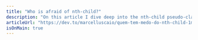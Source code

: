 ```yaml
---
title: "Who is afraid of nth-child?"
description: "On this article I dive deep into the nth-child pseudo-class. Article written in portuguese. Translation coming soon."
articleUrl: "https://dev.to/marcelluscaio/quem-tem-medo-do-nth-child-1mlk"
isOnMain: true
---
```

